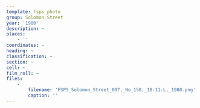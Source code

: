 ```yaml
---
template: fsps_photo
group: Solomon_Street
year: '1980'
description: ~
places:
    - ''
coordinates: ~
heading: ~
classification: ~
section: ~
cell: ~
film_roll: ~
files:
    -
        filename: 'FSPS_Solomon_Street_007,_No_158,_18-11-L,_1980.png'
        caption: ''
---
```

